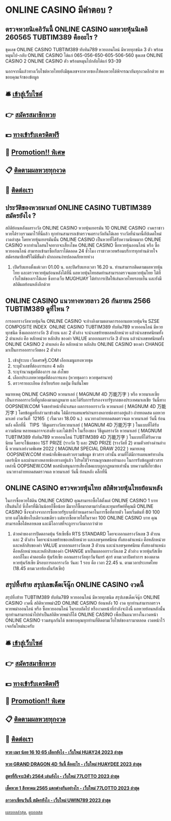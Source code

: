 # ONLINE CASINO มีคำตอบ ?
## ตรวจหวยนิเคอิวันนี้ ONLINE CASINO ผลหวยหุ้นนิเคอิ 260565 TUBTIM389 คืออะไร ?
ชุดเลข ONLINE CASINO TUBTIM389 ทับทิม789 หวยออนไลน์ มีหวยทุกชนิด 3 ตัว พร้อมหมุนไป-กลับ ONLINE CASINO ได้แก่
065-056-650-605-506-560
ชุดเลข ONLINE CASINO 2 ONLINE CASINO ตัว พร้อมหมุนไปกลับได้แก่
93-39

นอกจากนี้แล้วทางเว็บไซต์หวยไทยยังมีชุดเลขจากหวยซองให้คอหวยได้พิจารณากันทุกงวดอีกด้วย
ขอขอบคุณเจ้าของข้อมูล

## 🛎 [เข้าสู่เว็บไซต์](https://bit.ly/3BG5bNw)
## 👉 [สมัครสมาชิกหวย](https://bit.ly/3BG5bNw)
## 💵 [ทางเข้ารับเครดิตฟรี](https://bit.ly/3C3mvgS)
## 👑 [Promotion!! พิเศษ](https://bit.ly/3C3mvgS)
## 📋 [ติดตามผลหวยทุกงวด](https://bit.ly/3C3mvgS)
## 📱 [ติดต่อเรา](https://bit.ly/3C3mvgS)

## ประวัติของหวยมาเลย์ ONLINE CASINO TUBTIM389 สมัครยังไง ?
สถิติย้อนหลังผลรางวัล ONLINE CASINO หวยหุ้นเยอรมัน 10 ONLINE CASINO งวดเราชาวหวยได้รวบรวมมาไว้ที่นี่แล้ว ทุกท่านสามารถเข้าตรวจผลรางวัลกันได้เลย รางวัลที่นำมานี้อัปเดตใหม่งวดล่าสุด โดยหวยหุ้นเยอรมันนั้น ONLINE CASINO เป็นหวยที่ได้รับความนิยมมาก ONLINE CASINO หากท่านใดสนใจอยากจะเสี่ยงโชค ONLINE CASINO ซื้อหวยหุ้นออนไลน์ หรือ ซื้อหวยออนไลน์ สามารถเข้ามาซื้อกับเราได้ตลอด 24 ชั่วโมง เราชาวหวยพร้อมบริการทุกท่านด้วยใจ สมัครสมาชิกฟรีไม่มีขั้นต่ำ ฝากถอนง่ายปลอดภัยหายห่วง
1. เปิดรับแทงตั้งแต่เวลา 01.00 น. และปิดรับแทงเวลา 16.20 น. ท่านสามารถติดตามผลหวยหุ้นไทย และตรวจหวยหุ้นย้อนหลังได้ที่นี่ ผลหวยหุ้นไทยสดท่านสามารถตรวจผลหวยหุ้นไทย ได้ที่เว็บไซต์ของเราได้เลย ซึ่งทางเว็บ MUGHUAY ได้ทำการเปิดให้เล่นหวยไทยรอบเย็น และยังมีสถิติผลย้อนหลังอีกด้วย

## ONLINE CASINO แนวทางหวยลาว 26 กันยายน 2566 TUBTIM389 ดูที่ไหน ?
การออกรางวัลหวยหุ้นจีน ONLINE CASINO จะอ้างอิงตามตลาดการออกผลหวยหุ้นจีน SZSE COMPOSITE INDEX  ONLINE CASINO TUBTIM389 ทับทิม789 หวยออนไลน์ มีหวยทุกชนิด ซึ่งผลออกรางวัล 3 ตัวบน และ 2 ตัวล่าง จะนำเลขท้ายขอลหลักหน่วย แล้วนำเลขทศนิยมทั้ง 2 ตำแหล่ง คือ หลักหน่วย หลักสิบ ของค่า VALUE มาออกผลรางวัล 3 ตัวบน แล้วนำเลขทศนิยมทั้ง ONLINE CASINO 2 ตำแหล่ง คือ หลักหน่วย หลักสิบ ONLINE CASINO ของค่า CHANGE มาเป็นการออกรางวัลของ 2 ตัวล่าง
1. เข้าสู่ระบบ เว็บเศรษฐี.COM เลือกเมนูแทงหวยชุด
2. ระบุตัวเลขที่ต้องการแทง 4 หลัก
3. ระบุจำนวนชุดที่ต้องการ กด ส่งโพย
4. เลือกประเภทหวยชุดที่ต้องการแทง (หวยชุดลาว หวยชุดฮานาย)
5. ตรวจรายละเอียด ถ้าเรียบร้อย กดปุ่ม ยืนยันโพย

หมายเหตุ ONLINE CASINO หวยมาเลย์ ( MAGNUM 4D 万能万字 ) หรือ หวยมาเลเซีย เป็นการออกรางวัลที่ถูกต้องตามกฎหมาย และได้รับการรับรองจากรัฐบาลของประเทศมาเลเชีย
วันนี้ทาง OOPSNEW.COM จึงขอทำหน้าที่นำเสนอ ผลการออกรางวัล หวยมาเลย์ ( MAGNUM 4D 万能万字 ) โดยข้อมูลที่กล่าวมาข่างต้น ได้มีการเผยแพร่ผ่านทางหลายช่องทางอยู่แล้ว
ถ่ายทอดสด ผลหวยมาเลย์ งวดวันที่  12165  ( เริ่มเวลา 18.00 น.)
 แนวทางถ่ายทอดสดตรวจผล หวยมาเลย์ วันนี้ ย้อนหลัง คลิ๊กที่นี่  
TIPS  วิธีดูผลรางวัลหวยมาเลย์ ( MAGNUM 4D 万能万字 ) ในแบบที่ได้รับความนิยม
หลายคนอาจจะสงสัย และไม่เข้าใจ ในเรื่องของ วิธีดูผลรางวัล หวยมาเลย์ ( MAGNUM TUBTIM389 ทับทิม789 หวยออนไลน์ TUBTIM389 4D 万能万字 ) ในแบบที่ได้รับความนิยม โดยจะใช้ผลของ 1ST PRIZE (รางวัล 1) และ 2ND PRIZE (รางวัลที่ 2) ตามตัวอย่างด่านล่างนี้
หวยมาเลย์งวดพิเศษ 2022 ( MAGNUM SPECIAL DRAW 2022 )
หมายเหตุ  OOPSNEW.COM ทำหน้าที่เพียงแค่รวบรวมข้อมูล ข่าวสาร เท่านั้น ตามที่ได้มีการเผยแพร่ทางอินเตอร์เน็ท และผ่านทางหลายช่องทางอยู่แล้ว โปรดใช้วิจารณญาณของท่านเอง ในการรับข้อมูลข่าวสารเหล่านี้ OOPSNEW.COM ขอสนับสนุนการเสี่ยงโชคแบบถูกกฎหมายเท่านั้น
บทความที่เกี่ยวข้อง
 แนวทางถ่ายทอดสดตรวจผล หวยมาเลย์ วันนี้ ย้อนหลัง คลิ๊กที่นี่  

## ONLINE CASINO ตรวจหวยหุ้นไทย สถิติหวยหุ้นไทยย้อนหลัง
ในการซื้อหวยใต้ดิน ONLINE CASINO คุณสามารถซื้อได้ตั้งแต่ ONLINE CASINO 1 บาทเป็นต้นไป ซึ่งใครที่มีเงินน้อยก็ซื้อน้อย มีมากก็ซื้อมากตามกำลังและทุนทรัพย์ที่คุณมี ONLINE CASINO ซึ่งจะต่างจากการซื้อหวยรัฐบาลที่กำหนดราคาในการซื้อที่ตายตัว โดยเริ่มต้นที่ 80 100 บาท แต่ได้เพียงใบเดียวเลขเดียว แต่หากซื้อหวยใต้ในราคา 100 ONLINE CASINO บาท คุณสามารถซื้อได้หลายเลข และมีโอกาสที่จะถูกรางวัลมากกว่าด้วย
1. ด้วยค่าของการปิดตลาดหุ้น รัสเซียชื่อ RTS STANDARD โดยจะออกผลรางวัลเลข 3 ตัวบน และ 2 ตัวล่าง โดยจะนำเลขท้ายของหลักหน่วย และเลขจุดทศนิยม ทั้งสองตำแหน่ง คือหลักหน่วยและหลักสิบของค่า VALUE มาออกผลรางวัลเลข 3 ตัวบน และนำเลขจุดทศนิยม ทั้งสองตำแหน่ง คือหลักหน่วยและหลักสิบของค่า CHANGE มาเป็นผลออกรางวัลเลข 2 ตัวล่าง หวยหุ้นรัสเซียออกกี่โมง คำตอบคือ หุ้นรัสเซีย ออกผลรางวัลทุกวันจันทร์ ศุกร์ ตามเวลาปิดทำการ ของตลาดหวยหุ้นรัสเซีย มีรอบการออกรางวัล วันละ 1 รอบ คือ เวลา 22.45 น. ตามเวลาประเทศไทย (18.45 ตามเวลาท้องถิ่นรัสเซีย)

## สรุปทิ้งท้าย สรุปเลขเด็ดเจ๊นุ๊ก ONLINE CASINO งวดนี้
สรุปทิ้งท้าย TUBTIM389 ทับทิม789 หวยออนไลน์ มีหวยทุกชนิด สรุปเลขเด็ดเจ๊นุ๊ก ONLINE CASINO งวดนี้ สถิติหวยพม่า2D ONLINE CASINO ย้อนหลัง 10 งวด ทุกท่านสามารถตรวจหวยพม่าออนไลน์ หรือ ซื้อหวยออนไลน์ ในรอบถัดไป หรืองวดหน้าที่กำลังจะถึงนี้ ผลหวยย้อนหลังนั้น ทุกท่านสามารถนำไปทำเป็นสถิติหวยพม่าก็ได้ ONLINE CASINO เพื่อเป็นแนวทางในงวดหน้า ONLINE CASINO รวมสนุกกันได้ ขอขอบคุณทุกท่านที่ติดตามเว็บไซต์ของเรามาตลอด งวดหน้าไว้เจอกันใหม่นะครับ

## 🛎 [เข้าสู่เว็บไซต์](https://bit.ly/3BG5bNw)
## 👉 [สมัครสมาชิกหวย](https://bit.ly/3BG5bNw)
## 💵 [ทางเข้ารับเครดิตฟรี](https://bit.ly/3C3mvgS)
## 👑 [Promotion!! พิเศษ](https://bit.ly/3C3mvgS)
## 📋 [ติดตามผลหวยทุกงวด](https://bit.ly/3C3mvgS)
## 📱 [ติดต่อเรา](https://bit.ly/3C3mvgS)

#### [หวย เณร น้อย 16 10 65 เลือกยังไง - เว็บใหม่ HUAY24 2023 ล่าสุด](https://atom.io/themes/หวย%20เณร%20น้อย%2016%2010%2065%20เลือกยังไง%20-%20เว็บใหม่%20huay24%202023%20ล่าสุด)
#### [หวย GRAND DRAGON 4D วันนี้ คืออะไร - เว็บใหม่ HUAYDEE 2023 ล่าสุด](https://atom.io/themes/หวย%20grand%20dragon%204d%20วันนี้%20คืออะไร%20-%20เว็บใหม่%20huaydee%202023%20ล่าสุด)
#### [สูตรยี่กีเจาะ3ตัว 2564 เล่นยังไง - เว็บใหม่ 77LOTTO 2023 ล่าสุด](https://atom.io/themes/สูตรยี่กีเจาะ3ตัว%202564%20เล่นยังไง%20-%20เว็บใหม่%2077lotto%202023%20ล่าสุด)
#### [เช็คหวย 1 สิงหาคม 2565 แตกต่างกันอย่างไร - เว็บใหม่ 77LOTTO 2023 ล่าสุด](https://atom.io/themes/เช็คหวย%201%20สิงหาคม%202565%20แตกต่างกันอย่างไร%20-%20เว็บใหม่%2077lotto%202023%20ล่าสุด)
#### [ลาวอาเซียนวันนี้ สมัครยังไง - เว็บใหม่ UWIN789 2023 ล่าสุด](https://atom.io/themes/ลาวอาเซียนวันนี้%20สมัครยังไง%20-%20เว็บใหม่%20uwin789%202023%20ล่าสุด)

[ผลบอลล่าสุด](https://siamsport.tv "ผลบอลล่าสุด"), [ดูบอลสด](https://siamsport.tv/ดูบอลสด "ดูบอลสด")